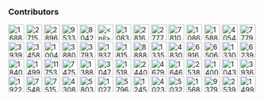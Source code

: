 ### Contributors

<!-- CONTRIBUTORS START -->
 <a href="https://github.com/kumare3"><img src="https://avatars.githubusercontent.com/u/16888709?v=4" width="32" height="32" alt="16888709"></a>  <a href="https://github.com/EngHabu"><img src="https://avatars.githubusercontent.com/u/27159?v=4" width="32" height="32" alt="27159"></a>  <a href="https://github.com/wild-endeavor"><img src="https://avatars.githubusercontent.com/u/2896568?v=4" width="32" height="32" alt="2896568"></a>  <a href="https://github.com/katrogan"><img src="https://avatars.githubusercontent.com/u/953358?v=4" width="32" height="32" alt="953358"></a>  <a href="https://github.com/SandraGH5"><img src="https://avatars.githubusercontent.com/u/80421934?v=4" width="32" height="32" alt="80421934"></a>  <a href="<nil>"><img src="<nil>" width="32" height="32" alt="<nil>"></a>  <a href="https://github.com/evalsocket"><img src="https://avatars.githubusercontent.com/u/10830562?v=4" width="32" height="32" alt="10830562"></a>  <a href="https://github.com/cosmicBboy"><img src="https://avatars.githubusercontent.com/u/2816689?v=4" width="32" height="32" alt="2816689"></a>  <a href="https://github.com/samhita-alla"><img src="https://avatars.githubusercontent.com/u/27777173?v=4" width="32" height="32" alt="27777173"></a>  <a href="https://github.com/flyte-bot"><img src="https://avatars.githubusercontent.com/u/78108056?v=4" width="32" height="32" alt="78108056"></a>  <a href="https://github.com/jeevb"><img src="https://avatars.githubusercontent.com/u/10869815?v=4" width="32" height="32" alt="10869815"></a>  <a href="https://github.com/honnix"><img src="https://avatars.githubusercontent.com/u/158892?v=4" width="32" height="32" alt="158892"></a>  <a href="https://github.com/georgesnelling"><img src="https://avatars.githubusercontent.com/u/405480?v=4" width="32" height="32" alt="405480"></a>  <a href="https://github.com/pmahindrakar-oss"><img src="https://avatars.githubusercontent.com/u/77798312?v=4" width="32" height="32" alt="77798312"></a>  <a href="https://github.com/sbrunk"><img src="https://avatars.githubusercontent.com/u/3939659?v=4" width="32" height="32" alt="3939659"></a>  <a href="https://github.com/akhurana001"><img src="https://avatars.githubusercontent.com/u/34587798?v=4" width="32" height="32" alt="34587798"></a>  <a href="https://github.com/dschaller"><img src="https://avatars.githubusercontent.com/u/1004789?v=4" width="32" height="32" alt="1004789"></a>  <a href="https://github.com/jonathanburns"><img src="https://avatars.githubusercontent.com/u/3880645?v=4" width="32" height="32" alt="3880645"></a>  <a href="https://github.com/pingsutw"><img src="https://avatars.githubusercontent.com/u/37936015?v=4" width="32" height="32" alt="37936015"></a>  <a href="https://github.com/migueltol22"><img src="https://avatars.githubusercontent.com/u/19375241?v=4" width="32" height="32" alt="19375241"></a>  <a href="https://github.com/schottra"><img src="https://avatars.githubusercontent.com/u/1815175?v=4" width="32" height="32" alt="1815175"></a>  <a href="https://github.com/hamersaw"><img src="https://avatars.githubusercontent.com/u/8888115?v=4" width="32" height="32" alt="8888115"></a>  <a href="https://github.com/hoyajigi"><img src="https://avatars.githubusercontent.com/u/1335881?v=4" width="32" height="32" alt="1335881"></a>  <a href="https://github.com/NitinAgg"><img src="https://avatars.githubusercontent.com/u/4830700?v=4" width="32" height="32" alt="4830700"></a>  <a href="https://github.com/noobkid2411"><img src="https://avatars.githubusercontent.com/u/69161722?v=4" width="32" height="32" alt="69161722"></a>  <a href="https://github.com/stephen37"><img src="https://avatars.githubusercontent.com/u/6506810?v=4" width="32" height="32" alt="6506810"></a>  <a href="https://github.com/igorvalko"><img src="https://avatars.githubusercontent.com/u/1330233?v=4" width="32" height="32" alt="1330233"></a>  <a href="https://github.com/mayitbeegh"><img src="https://avatars.githubusercontent.com/u/6239450?v=4" width="32" height="32" alt="6239450"></a>  <a href="https://github.com/anandswaminathan"><img src="https://avatars.githubusercontent.com/u/18408237?v=4" width="32" height="32" alt="18408237"></a>  <a href="https://github.com/eanakhl"><img src="https://avatars.githubusercontent.com/u/14992189?v=4" width="32" height="32" alt="14992189"></a>  <a href="https://github.com/adinin"><img src="https://avatars.githubusercontent.com/u/1175392?v=4" width="32" height="32" alt="1175392"></a>  <a href="https://github.com/anton-malakhov"><img src="https://avatars.githubusercontent.com/u/7475946?v=4" width="32" height="32" alt="7475946"></a>  <a href="https://github.com/aviaviavi"><img src="https://avatars.githubusercontent.com/u/1388071?v=4" width="32" height="32" alt="1388071"></a>  <a href="https://github.com/kinow"><img src="https://avatars.githubusercontent.com/u/304786?v=4" width="32" height="32" alt="304786"></a>  <a href="https://github.com/bnsblue"><img src="https://avatars.githubusercontent.com/u/1518524?v=4" width="32" height="32" alt="1518524"></a>  <a href="https://github.com/Daeruin"><img src="https://avatars.githubusercontent.com/u/24402505?v=4" width="32" height="32" alt="24402505"></a>  <a href="https://github.com/kanterov"><img src="https://avatars.githubusercontent.com/u/467927?v=4" width="32" height="32" alt="467927"></a>  <a href="https://github.com/JakeNeyer"><img src="https://avatars.githubusercontent.com/u/16461847?v=4" width="32" height="32" alt="16461847"></a>  <a href="https://github.com/akumor"><img src="https://avatars.githubusercontent.com/u/2538760?v=4" width="32" height="32" alt="2538760"></a>  <a href="https://github.com/jeremydonahue"><img src="https://avatars.githubusercontent.com/u/14008978?v=4" width="32" height="32" alt="14008978"></a>  <a href="https://github.com/juandiegopalomino"><img src="https://avatars.githubusercontent.com/u/10430635?v=4" width="32" height="32" alt="10430635"></a>  <a href="https://github.com/lu4nm3"><img src="https://avatars.githubusercontent.com/u/3936213?v=4" width="32" height="32" alt="3936213"></a>  <a href="https://github.com/lsena"><img src="https://avatars.githubusercontent.com/u/19229049?v=4" width="32" height="32" alt="19229049"></a>  <a href="https://github.com/Dread1982"><img src="https://avatars.githubusercontent.com/u/7548823?v=4" width="32" height="32" alt="7548823"></a>  <a href="https://github.com/narape"><img src="https://avatars.githubusercontent.com/u/7515359?v=4" width="32" height="32" alt="7515359"></a>  <a href="https://github.com/rubenbarragan"><img src="https://avatars.githubusercontent.com/u/4308533?v=4" width="32" height="32" alt="4308533"></a>  <a href="https://github.com/ilikedata"><img src="https://avatars.githubusercontent.com/u/580328?v=4" width="32" height="32" alt="580328"></a>  <a href="https://github.com/orf"><img src="https://avatars.githubusercontent.com/u/1027207?v=4" width="32" height="32" alt="1027207"></a>  <a href="https://github.com/varshaparthay"><img src="https://avatars.githubusercontent.com/u/57967031?v=4" width="32" height="32" alt="57967031"></a>  <a href="https://github.com/ajsalow"><img src="https://avatars.githubusercontent.com/u/12450632?v=4" width="32" height="32" alt="12450632"></a>  <a href="https://github.com/pradithya"><img src="https://avatars.githubusercontent.com/u/4023015?v=4" width="32" height="32" alt="4023015"></a>  <a href="https://github.com/brucearctor"><img src="https://avatars.githubusercontent.com/u/5032356?v=4" width="32" height="32" alt="5032356"></a>  <a href="https://github.com/leorleor"><img src="https://avatars.githubusercontent.com/u/1568889?v=4" width="32" height="32" alt="1568889"></a>  <a href="https://github.com/moose007"><img src="https://avatars.githubusercontent.com/u/937967?v=4" width="32" height="32" alt="937967"></a>  <a href="https://github.com/nicklofaso"><img src="https://avatars.githubusercontent.com/u/25391173?v=4" width="32" height="32" alt="25391173"></a>  <a href="https://github.com/v01dXYZ"><img src="https://avatars.githubusercontent.com/u/14996868?v=4" width="32" height="32" alt="14996868"></a> 

<!-- CONTRIBUTORS END -->
